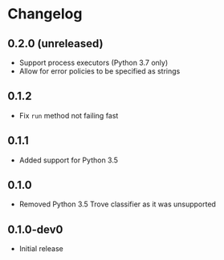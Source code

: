 # Changelog

## 0.2.0 (unreleased)

- Support process executors (Python 3.7 only)
- Allow for error policies to be specified as strings

## 0.1.2

- Fix `run` method not failing fast

## 0.1.1

- Added support for Python 3.5

## 0.1.0

- Removed Python 3.5 Trove classifier as it was unsupported

## 0.1.0-dev0

- Initial release